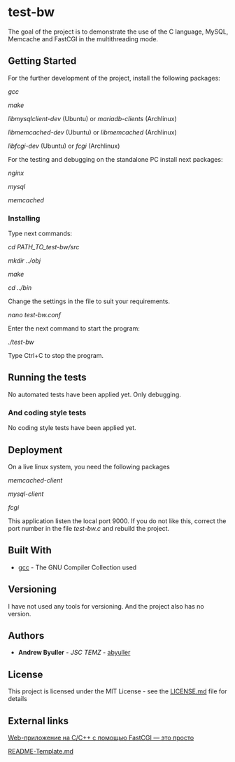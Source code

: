 # test-bw

The goal of the project is to demonstrate the use of the C language, MySQL, Memcache and FastCGI in the multithreading mode.

## Getting Started

For the further development of the project, install the following packages:

*gcc*

*make*

*libmysqlclient-dev* (Ubuntu) or *mariadb-clients* (Archlinux)

*libmemcached-dev* (Ubuntu) or *libmemcached* (Archlinux)

*libfcgi-dev* (Ubuntu) or *fcgi* (Archlinux)

For the testing and debugging on the standalone PC install next packages:

*nginx*

*mysql*

*memcached*

### Installing

Type next commands:

*cd PATH_TO_test-bw/src*

*mkdir ../obj*

*make*

*cd ../bin*

Change the settings in the file to suit your requirements.

*nano test-bw.conf*

Enter the next command to start the program:

*./test-bw*

Type Ctrl+C to stop the program.

## Running the tests

No automated tests have been applied yet. Only debugging.

### And coding style tests

No coding style tests have been applied yet.

## Deployment

On a live linux system, you need the following packages

*memcached-client*

*mysql-client*

*fcgi*

This application listen the local port 9000. If you do not like this, correct the port number in the file *test-bw.c* and rebuild the project.


## Built With

* [gcc](https://gcc.gnu.org/) - The GNU Compiler Collection used

## Versioning

I have not used any tools for versioning. And the project also has no version.

## Authors

* **Andrew Byuller** - *JSC TEMZ* - [abyuller](https://github.com/abyuller)

## License

This project is licensed under the MIT License - see the [LICENSE.md](LICENSE.md) file for details

## External links

[Web-приложение на C/C++ с помощью FastCGI — это просто](https://habr.com/ru/post/154187/)

[README-Template.md](https://gist.github.com/PurpleBooth/109311bb0361f32d87a2)

